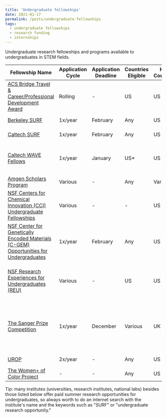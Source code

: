 ```yaml
---
title: 'Undergraduate fellowships'
date: 2021-01-17
permalink: /posts/undergraduate-fellowships
tags:
  - undergraduate fellowships
  - research funding
  - internships
---
```

Undergraduate research fellowships and programs available to undergraduates in STEM fields.

| Fellowship Name | Application Cycle | Application Deadline | Countries Eligible | Host Countries | Institution | Details |
|---|---|---|---|---|---|---|
| [ACS Bridge Travel & Career/Professional Development Award](https://www.acs.org/content/acs/en/education/students/graduate/bridge-project/students/bridge-travel-award.html) | Rolling | - | US | US | - | Travel award to an ACS National Meeting for URM students |
| [Berkeley SURF](https://surf.berkeley.edu/) | 1x/year | February | Any | US | UC Berkeley | Research fellowship | 
| [Caltech SURF](http://sfp.caltech.edu/programs/surf) | 1x/year | February | Any | US | Caltech | Research fellowship |
| [Caltech WAVE Fellows](http://sfp.caltech.edu/programs/wavefellows) | 1x/year | January | US* | US | Caltech | Research fellowship; *DACA students eligible |
| [Amgen Scholars Program](https://amgenscholars.com/) | Various | - | Any | Various | - | Research fellowship |
| [NSF Centers for Chemical Innovation (CCI) Undergraduate Fellowships](https://www.nsfcci.org/undergrad) | Various | - | - | US | - | Research fellowship |
| [NSF Center for Genetically Encoded Materials (C-GEM) Opportunities for Undergraduates](https://gem-net.net/join/undergrads/) | 1x/year | February | Any | US | - | Research fellowships |
| [NSF Research Experiences for Undergraduates (REU)](https://www.nsf.gov/crssprgm/reu/reu_search.jsp) | Various | - | US | US | - | Summer research opportunities at various US institutions (some abroad) |
| [The Sanger Prize Competition](https://www.sanger.ac.uk/about/the-sanger-prize-competition-2021/) | 1x/year | December | Various | UK | Wellcome Sanger Institute | A paid 3 month research stay for undergraduates studying in low or middle income countries |
| [UROP](https://www.csulb.edu/undergraduate-research-opportunity-program-urop/undergraduate-research-opportunity-program-urop) | 2x/year | - | Any | US | CSULB | Research fellowship |
| [The Women+ of Color Project](https://thewocproject.org/2020-workshop) | - | - | Any | US | Harvard | Annual workshop | 

Tip: many institutes (universities, research institutes, national labs) besides those listed below offer paid summer research opportunities for undergraduates, so always worth to do an internet search with the institute's name and the keywords such as "SURF" or "undergraduate research opportunity."